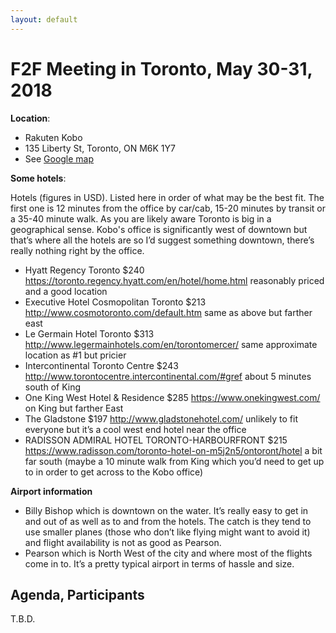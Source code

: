 ```yaml
---
layout: default
---
```


# F2F Meeting in Toronto, May 30-31, 2018

**Location**:
* Rakuten Kobo
* 135 Liberty St, Toronto, ON M6K 1Y7
* See [Google map](https://www.google.nl/maps/place/135+Liberty+St,+Toronto,+ON+M6K+1Y7,+Canada/@43.6396798,-79.4233743,15z/data=!4m5!3m4!1s0x882b3507111f36b5:0xbc547fc483db4da4!8m2!3d43.6372845!4d-79.4234601?hl=en)

**Some hotels**:

Hotels (figures in USD). Listed here in order of what may be the best fit. The first one is 12 minutes from the office by car/cab, 15-20 minutes by transit or a 35-40 minute walk. As you are likely aware Toronto is big in a geographical sense. Kobo's office is significantly west of downtown but that’s where all the hotels are so I’d suggest something downtown, there’s really nothing right by the office.
 
- Hyatt Regency Toronto $240 https://toronto.regency.hyatt.com/en/hotel/home.html reasonably priced and a good location
- Executive Hotel Cosmopolitan Toronto $213 http://www.cosmotoronto.com/default.htm same as above but farther east
- Le Germain Hotel Toronto $313 http://www.legermainhotels.com/en/torontomercer/ same approximate location as #1 but pricier
- Intercontinental Toronto Centre $243 http://www.torontocentre.intercontinental.com/#gref about 5 minutes south of King
- One King West Hotel & Residence $285 https://www.onekingwest.com/ on King but farther East
- The Gladstone $197 http://www.gladstonehotel.com/ unlikely to fit everyone but it’s a cool west end hotel near the office
- RADISSON ADMIRAL HOTEL TORONTO-HARBOURFRONT $215 https://www.radisson.com/toronto-hotel-on-m5j2n5/ontoront/hotel a bit far south (maybe a 10 minute walk from King which you’d need to get up to in order to get across to the Kobo office)

**Airport information**

- Billy Bishop which is downtown on the water. It’s really easy to get in and out of as well as to and from the hotels. The catch is they tend to use smaller planes (those who don’t like flying might want to avoid it) and flight availability is not as good as Pearson.
- Pearson which is North West of the city and where most of the flights come in to. It’s a pretty typical airport in terms of hassle and size.


## Agenda, Participants

T.B.D.
